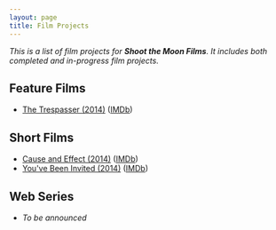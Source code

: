 ```yaml
---
layout: page
title: Film Projects
---
```


*This is a list of film projects for **Shoot the Moon Films**. It includes
both completed and in-progress film projects.*

## Feature Films

* [The Trespasser (2014)](/projects/2014-the-trespasser.html) ([IMDb](http://www.imdb.com/title/tt3065296/))

## Short Films

* [Cause and Effect (2014)](/projects/2014-cause-and-effect.html) ([IMDb](http://www.imdb.com/title/tt3385284/))
* [You've Been Invited (2014)](/projects/2014-youve-been-invited.html) ([IMDb](http://www.imdb.com/title/tt2966834/))

## Web Series

* *To be announced*

